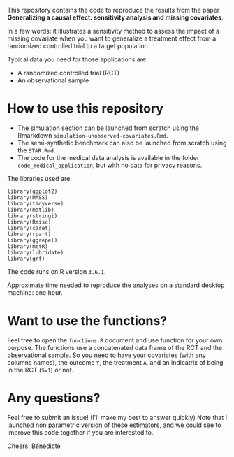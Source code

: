 This repository contains the code to reproduce the results from the paper __Generalizing a causal effect:  sensitivity analysis and missing covariates__.

In a few words: it illustrates a sensitivity method to assess the impact of a missing covariate when you want to generalize a treatment effect from a randomized controlled trial to a target population.

Typical data you need for those applications are:

- A randomized controlled trial (RCT)
- An observational sample

# How to use this repository

- The simulation section can be launched from scratch using the Rmarkdown `simulation-unobserved-covariates.Rmd`. 
- The semi-synthetic benchmark can also be launched from scratch using the `STAR.Rmd`. 
- The code for the medical data analysis is available in the folder `code_medical_application`, but with no data for privacy reasons.


The libraries used are:

```
library(ggplot2) 
library(MASS) 
library(tidyverse) 
library(matlib) 
library(stringi)
library(Rmisc) 
library(caret)
library(rpart)
library(ggrepel) 
library(metR)
library(lubridate)
library(grf)
```

The code runs on R version `3.6.1`.

Approximate time needed to reproduce the analyses on a standard desktop machine: one hour.


# Want to use the functions?
Feel free to open the `functions.R` document and use function for your own purpose. The functions use a concatenated data frame of the RCT and the observational sample. So you need to have your covariates (with any columns names), the outcome `Y`, the treatment `A`, and an indicatrix of being in the RCT (`S=1`) or not.


# Any questions?

Feel free to submit an issue! (I'll make my best to answer quickly)
Note that I launched non parametric version of these estimators, and we could see to improve this code together if you are interested to.

Cheers,
Bénédicte

